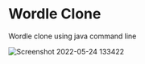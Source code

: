
# Wordle Clone

Wordle clone using java command line


![Screenshot 2022-05-24 133422](https://user-images.githubusercontent.com/56716227/169984549-d68e42e9-c4f2-4281-97c4-f4c57206a90c.png)



